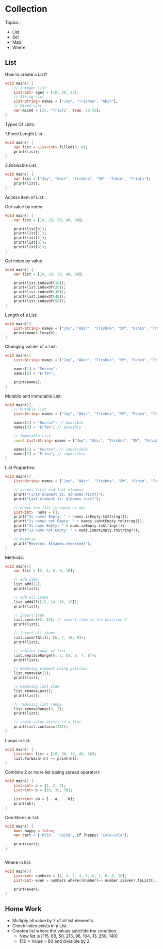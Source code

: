 # Collection

Topics::

- List
- Set
- Map
- Where

## List

How to create a List?

```dart
void main() {  
    // Integer List
    List<int> ages = [10, 30, 23];
    // String List
    List<String> names = ["Joy", "Trishna", "Abir"];
    // Mixed List
    var mixed = [25, "Tripti", true, 50.55];
}
```

Types Of Lists:

1.Fixed Length List

```dart
void main() {  
    var list = List<int>.filled(3, 0);  
    print(list);  
}
```

2.Growable List

```dart
void main() {  
    var list = ["Joy", "Abir", "Trishna", "SW", "Fahim", "Tripti"];  
    print(list);
}
```

Access item of List:

Get value by index

```dart
void main() {
    var list = [10, 20, 30, 40, 50];

    print(list[0]);
    print(list[1]);
    print(list[2]);
    print(list[3]);
    print(list[4]);
}
```

Get index by value

```dart
void main() {
    var list = [10, 20, 30, 40, 50];

    print(list.indexOf(10));
    print(list.indexOf(20));
    print(list.indexOf(30));
    print(list.indexOf(40));
    print(list.indexOf(50));
}
```

Length of a List:

```dart
void main(){  
    List<String> names = ["Joy", "Abir", "Trishna", "SW", "Fahim", "Tripti"];
    print(names.length);
}
```

Changing values of a List:

```dart
void main(){  
    List<String> names = ["Joy", "Abir", "Trishna", "SW", "Fahim", "Tripti"];

    names[1] = "Sourov";
    names[2] = "Erfan";

    print(names);
}
```

Mutable and Immutable List:

```dart
void main(){
    // Mutable List
    List<String> names = ["Joy", "Abir", "Trishna", "SW", "Fahim", "Tripti"];

    names[1] = "Sourov"; // possible
    names[2] = "Erfan"; // possible

    // Immutable List
    const List<String> names = ["Joy", "Abir", "Trishna", "SW", "Fahim", "Tripti"];

    names[1] = "Sourov"; // impossible
    names[2] = "Erfan"; // impossible
}
```

List Properties:

```dart
void main(){
    List<String> names = ["Joy", "Abir", "Trishna", "SW", "Fahim", "Tripti"];

    // access first and last element
    print("First element is: ${names.first}");
    print("Last element is: ${names.last}");

    // Check the list is empty or not
    List<int>  nums = [];
    print("Is names Empty: " + names.isEmpty.toString());
    print("Is names not Empty: " + names.isNotEmpty.toString());
    print("Is nums Empty: " + nums.isEmpty.toString());
    print("Is nums not Empty: " + nums.isNotEmpty.toString());

    // Reverse
    print("Reverse: ${names.reversed}");
}
```

Methods:

```dart
void main(){
    var list = [2, 4, 6, 8, 10];  

    // add item
    list.add(12);  
    print(list);

    // add all items
    list.addAll([12, 14, 16, 18]);
    print(list);

    // Insert item
    list.insert(2, 15); // insert item at the position 2
    print(list);

    // Insert all items
    list.insertAll(1, [6, 7, 10, 9]);
    print(list);

    // replace range of list
    list.replaceRange(0, 3, [5, 6, 7, 8]);
    print(list);

    // Removing element using position
    list.removeAt(3);
    print(list);

    // Removing last item
    list.removeLast();
    print(list);

    // removing list range
    list.removeRange(0, 3);
    print(list);

    // check value exists in a list
    print(list.contains(21));
}
```

Loops in list:

```dart
void main() {
    List<int> list = [10, 20, 30, 40, 50];
    list.forEach((n) => print(n));
}
```

Combine 2 or more list (using spread operator):

```dart
void main() {
    List<int> a = [1, 2, 3];
    List<int> b = [10, 20, 30];

    List<int> ab = [...a, ...b];
    print(ab);
}
```

Conditions in list:

```dart
void main() {
    bool happy = false;
    var cart = ['Milk', 'Juice', if (happy) 'Coca-Cola'];

    print(cart);
}
 
```

Where in list:

```dart
void main(){
    List<int> numbers = [1, 2, 3, 4, 5, 6, 7, 8, 9, 10];
    List<int> even = numbers.where((number)=> number.isEven).toList();

    print(even);
}
```

## Home Work

- Multiply all value by 2 of all list elements.
- Check index exists in a List.
- Createa list where the values saticfide the condition
  - New list is [115, 86, 50, 213, 96, 104, 13, 250, 140]
  - 150 > Value > 80 and divisible by 2
